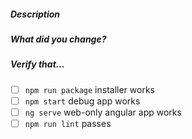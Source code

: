 ##### Description


##### What did you change?


##### Verify that...

- [ ] `npm run package` installer works
- [ ] `npm start` debug app works
- [ ] `ng serve` web-only angular app works
- [ ] `npm run lint` passes

